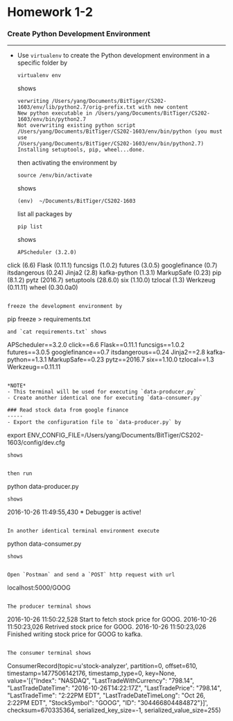 # Homework 1-2

### Create Python Development Environment
-----

- Use `virtualenv` to create the Python development environment in a specific folder by
  ```
  virtualenv env
  ```
  shows
  ```
  verwriting /Users/yang/Documents/BitTiger/CS202-1603/env/lib/python2.7/orig-prefix.txt with new content
  New python executable in /Users/yang/Documents/BitTiger/CS202-1603/env/bin/python2.7
  Not overwriting existing python script /Users/yang/Documents/BitTiger/CS202-1603/env/bin/python (you must use
  /Users/yang/Documents/BitTiger/CS202-1603/env/bin/python2.7)
  Installing setuptools, pip, wheel...done.
  ```
  
  then activating the environment by
  ```
  source /env/bin/activate
  ```
  shows
  ```
  (env)  ~/Documents/BitTiger/CS202-1603
  ```
  
  list all packages by
  ```
  pip list
  ```
  shows
  ```
  APScheduler (3.2.0)
click (6.6)
Flask (0.11.1)
funcsigs (1.0.2)
futures (3.0.5)
googlefinance (0.7)
itsdangerous (0.24)
Jinja2 (2.8)
kafka-python (1.3.1)
MarkupSafe (0.23)
pip (8.1.2)
pytz (2016.7)
setuptools (28.6.0)
six (1.10.0)
tzlocal (1.3)
Werkzeug (0.11.11)
wheel (0.30.0a0)
  ```

  freeze the development environment by
  ```
  pip freeze > requirements.txt
  ```
  and `cat requirements.txt` shows
  ```
  APScheduler==3.2.0
click==6.6
Flask==0.11.1
funcsigs==1.0.2
futures==3.0.5
googlefinance==0.7
itsdangerous==0.24
Jinja2==2.8
kafka-python==1.3.1
MarkupSafe==0.23
pytz==2016.7
six==1.10.0
tzlocal==1.3
Werkzeug==0.11.11
  ```

*NOTE*
  - This terminal will be used for executing `data-producer.py`
  - Create another identical one for executing `data-consumer.py`

### Read stock data from google finance
-----
  - Export the configuration file to `data-producer.py` by
  ```
  export ENV_CONFIG_FILE=/Users/yang/Documents/BitTiger/CS202-1603/config/dev.cfg
  ```
  shows
  ```
  ```
  
  then run
  ```
  python data-producer.py
  ```
  shows
  ```
  2016-10-26 11:49:55,430  * Debugger is active!
  ```
  
  In another identical terminal environment execute
  ```
  python data-consumer.py
  ```
  shows
  ```
  ```
  
  Open `Postman` and send a `POST` http request with url
  ```
  localhost:5000/GOOG
  ```
  
  The producer terminal shows
  ```
  2016-10-26 11:50:22,528 Start to fetch stock price for GOOG.
2016-10-26 11:50:23,026 Retrived stock price for GOOG.
2016-10-26 11:50:23,026 Finished writing stock price for GOOG to kafka.
  ```
  
  The consumer terminal shows
  ```
  ConsumerRecord(topic=u'stock-analyzer', partition=0, offset=610, timestamp=1477506142176, timestamp_type=0, key=None, value='[{"Index": "NASDAQ", "LastTradeWithCurrency": "798.14", "LastTradeDateTime": "2016-10-26T14:22:17Z", "LastTradePrice": "798.14", "LastTradeTime": "2:22PM EDT", "LastTradeDateTimeLong": "Oct 26, 2:22PM EDT", "StockSymbol": "GOOG", "ID": "304466804484872"}]', checksum=670335364, serialized_key_size=-1, serialized_value_size=255)
  ```

